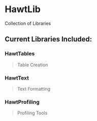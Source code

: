 # HawtLib
Collection of Libraries
 
## Current Libraries Included:
  ### HawtTables
  > Table Creation
  ### HawtText
  > Text Formatting
  ### HawtProfiling
  > Profiling Tools
